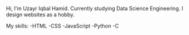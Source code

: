 Hi, I'm Uzayr Iqbal Hamid. Currently studying Data Science Engineering.
I design websites as a hobby.

My skills: 
    -HTML
    -CSS
    -JavaScript
    -Python
    -C
